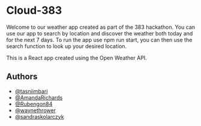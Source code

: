 

# Cloud-383

Welcome to our weather app created as part of the 383 hackathon. You can use our app to search by location and discover the weather both today and for the next 7 days. 
To run the app use npm run start, you can then use the search function to look up your desired location. 

This is a React app created using the Open Weather API.
## Authors

- [@tasniimbari](https://github.com/tasniimbari)
- [@AmandaRichards](https://github.com/AmandaRichards)
- [@Rubengon84](https://github.com/Rubengon84)  
- [@waynethrower](https://github.com/waynethrower)
- [@sandraskolarczyk](https://github.com/sandiskolarczyk)
